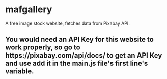 # mafgallery
A free image stock website, fetches data from Pixabay API.
<h2>You would need an <b>API Key</b> for this website to work properly, so go to https://pixabay.com/api/docs/ to get an API Key and use add it in the <b>main.js</b> file's first line's variable.
